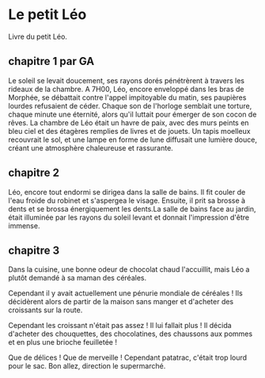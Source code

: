 # Le petit Léo
Livre du petit Léo.

## chapitre 1 par GA
Le soleil se levait doucement, ses rayons dorés pénétrèrent à travers les rideaux de la chambre. A 7H00, Léo, encore enveloppé dans les bras de Morphée, se débattait contre l'appel impitoyable du matin, ses paupières lourdes refusaient de céder. Chaque son de l'horloge semblait une torture, chaque minute une éternité, alors qu'il luttait pour émerger de son cocon de rêves.
La chambre de Léo était un havre de paix, avec des murs peints en bleu ciel et des étagères remplies de livres et de jouets. Un tapis moelleux recouvrait le sol, et une lampe en forme de lune diffusait une lumière douce, créant une atmosphère chaleureuse et rassurante.

## chapitre 2
Léo, encore tout endormi se dirigea dans la salle de bains. Il fit couler de l'eau froide du robinet et s'aspergea le visage. Ensuite, il prit sa brosse à dents et se brossa énergiquement les dents.La salle de bains face au jardin, était illuminée par les rayons du soleil levant et donnait l'impression d'être immense.

## chapitre 3
Dans la cuisine, une bonne odeur de chocolat chaud l'accuillit, mais Léo a plutôt demandé à sa maman des céréales.

Cependant il y avait actuellement une pénurie mondiale de céréales ! Ils décidèrent alors de partir de la maison sans manger et d'acheter des croissants sur la route.

Cependant les croissant n'était pas assez ! Il lui fallait plus !
Il décida d'acheter des chouquettes, des chocolatines, des chaussons aux pommes et en plus une brioche feuilletée !

Que de délices ! Que de merveille ! Cependant patatrac, c'était trop lourd pour le sac. Bon allez, direction le supermarché.